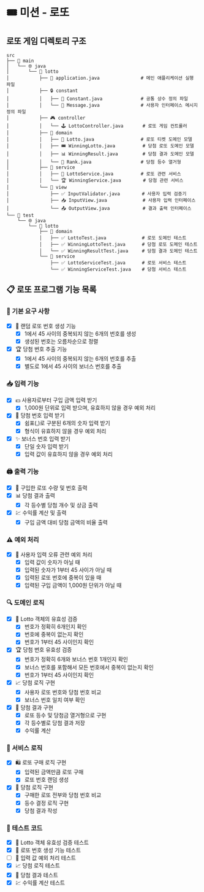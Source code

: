 # 🎟 미션 - 로또
## 로또 게임 디렉토리 구조
```
src
├── 📂 main
│   └── 🌐 java
│       └── 🎰 lotto
│           ├── 🚀 application.java               # 메인 애플리케이션 실행 파일
│           ├── 🔒 constant
│           │   ├── 🔢 Constant.java              # 공통 상수 정의 파일
│           │   └── 💬 Message.java               # 사용자 인터페이스 메시지 정의 파일
│           ├── 🎮 controller
│           │   └── 🕹️ LottoController.java       # 로또 게임 컨트롤러
│           ├── 🧩 domain
│           │   ├── 🧾 Lotto.java                 # 로또 티켓 도메인 모델
│           │   ├── 🎟️ WinningLotto.java          # 당첨 로또 도메인 모델
│           │   ├── 📊 WinningResult.java         # 당첨 결과 도메인 모델
│           │   └── 🥇 Rank.java                  # 당첨 등수 열거형
│           ├── 🛒 service
│           │   ├── 🎰 LottoService.java          # 로또 관련 서비스
│           │   └── 🏆 WinningService.java        # 당첨 관련 서비스
│           └── 👀 view
│               ├── ✅ InputValidator.java        # 사용자 입력 검증기
│               ├── 📥 InputView.java             # 사용자 입력 인터페이스
│               └── 📤 OutputView.java            # 결과 출력 인터페이스
└── 🧪 test
    └── 🌐 java
        └── 🎲 lotto
            ├── 🧩 domain
            │   ├── ✅ LottoTest.java             # 로또 도메인 테스트
            │   ├── ✅ WinningLottoTest.java      # 당첨 로또 도메인 테스트
            │   └── ✅ WinningResultTest.java     # 당첨 결과 도메인 테스트
            └── 🔧 service
                ├── ✅ LottoServiceTest.java      # 로또 서비스 테스트
                └── ✅ WinningServiceTest.java    # 당첨 서비스 테스트
```
## 📋 로또 프로그램 기능 목록

### 🎯 기본 요구 사항
- [x] 🔢 랜덤 로또 번호 생성 기능
    - [x] 1에서 45 사이의 중복되지 않는 6개의 번호를 생성
    - [x] 생성된 번호는 오름차순으로 정렬
- [x] 🏆 당첨 번호 추출 기능
    - [x] 1에서 45 사이의 중복되지 않는 6개의 번호를 추출
    - [x] 별도로 1에서 45 사이의 보너스 번호를 추출

### 📥 입력 기능
- [x] 💵 사용자로부터 구입 금액 입력 받기
    - [x] 1,000원 단위로 입력 받으며, 유효하지 않을 경우 예외 처리
- [x] 📝 당첨 번호 입력 받기
    - [x] 쉼표(,)로 구분된 6개의 숫자 입력 받기
    - [x] 형식이 유효하지 않을 경우 예외 처리
- [x] ✨ 보너스 번호 입력 받기
    - [x] 단일 숫자 입력 받기
    - [x] 입력 값이 유효하지 않을 경우 예외 처리

### 🖨 출력 기능
- [x] 🎫 구입한 로또 수량 및 번호 출력
- [x] 📊 당첨 결과 출력
    - [x] 각 등수별 당첨 개수 및 상금 출력
- [x] 💹 수익률 계산 및 출력
    - [x] 구입 금액 대비 당첨 금액의 비율 출력

### ⚠️ 예외 처리
- [x] 🚫 사용자 입력 오류 관련 예외 처리
    - [x] 입력 값이 숫자가 아닐 때
    - [x] 입력된 숫자가 1부터 45 사이가 아닐 때
    - [x] 입력된 로또 번호에 중복이 있을 때
    - [x] 입력된 구입 금액이 1,000원 단위가 아닐 때

### 🔍 도메인 로직
- [x] 🧾 Lotto 객체의 유효성 검증
    - [x] 번호가 정확히 6개인지 확인
    - [x] 번호에 중복이 없는지 확인
    - [x] 번호가 1부터 45 사이인지 확인
- [x] 🏆 당첨 번호 유효성 검증
    - [x] 번호가 정확히 6개와 보너스 번호 1개인지 확인
    - [x] 보너스 번호를 포함해서 모든 번호에서 중복이 없는지 확인
    - [x] 번호가 1부터 45 사이인지 확인
- [x] 📈 당첨 로직 구현
    - [x] 사용자 로또 번호와 당첨 번호 비교
    - [x] 보너스 번호 일치 여부 확인
- [x] 🏅 당첨 결과 구현
    - [x] 로또 등수 및 당첨금 열거형으로 구현
    - [x] 각 등수별로 당첨 결과 저장
    - [x] 수익률 계산

### 🛒 서비스 로직
- [x] 🛍 로또 구매 로직 구현
    - [x] 입력된 금액만큼 로또 구매
    - [x] 로또 번호 랜덤 생성
- [x] 🎰 당첨 로직 구현
    - [x] 구매한 로또 전부와 당첨 번호 비교
    - [x] 등수 결정 로직 구현
    - [x] 당첨 결과 작성

### 🧪 테스트 코드
- [x] 🧾 Lotto 객체 유효성 검증 테스트
- [x] 🔢 로또 번호 생성 기능 테스트
- [ ] 🚫 입력 값 예외 처리 테스트
- [x] 📈 당첨 로직 테스트
- [x] 🏅 당첨 결과 테스트
- [x] 💹 수익률 계산 테스트
